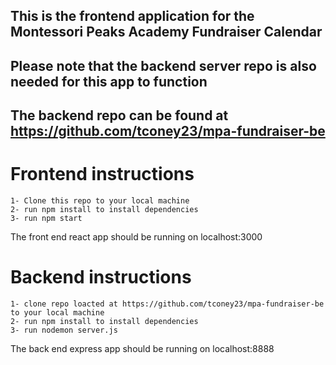 ## This is the frontend application for the Montessori Peaks Academy Fundraiser Calendar
## Please note that the backend server repo is also needed for this app to function
## The backend repo can be found at https://github.com/tconey23/mpa-fundraiser-be

# Frontend instructions
    1- Clone this repo to your local machine 
    2- run npm install to install dependencies
    3- run npm start
The front end react app should be running on localhost:3000

# Backend instructions
    1- clone repo loacted at https://github.com/tconey23/mpa-fundraiser-be to your local machine
    2- run npm install to install dependencies
    3- run nodemon server.js
The back end express app should be running on localhost:8888



